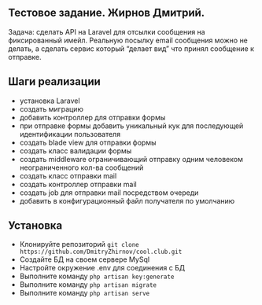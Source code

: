 ## Тестовое задание. Жирнов Дмитрий.

Задача: сделать API на Laravel для отсылки сообщения на фиксированный имейл. Реальную посылку email сообщения можно не делать, а сделать сервис который “делает вид” что принял сообщение к отправке.

## Шаги реализации

-   установка Laravel
-   создать миграцию
-   добавить контроллер для отправки формы
-   при отправке формы добавить уникальный кук для последующей идентификации пользователя
-   создать blade view для отправки формы
-   создать класс валидации формы
-   создать middleware ограничивающий отправку одним человеком неограниченного кол-ва сообщений
-   создать класс отправки mail
-   создать контроллер отправки mail
-   создать job для отправки mail посредством очереди
-   добавить в конфигурационный файл получателя по умолчанию

## Установка

-   Клонируйте репозиторий `git clone https://github.com/DmitryZhirnov/cool.club.git`
-   Создайте БД на своем сервере MySql
-   Настройте окружение .env для соединения с БД
-   Выполните команду `php artisan key:generate`
-   Выполните команду `php artisan migrate`
-   Выполните команду `php artisan serve`
